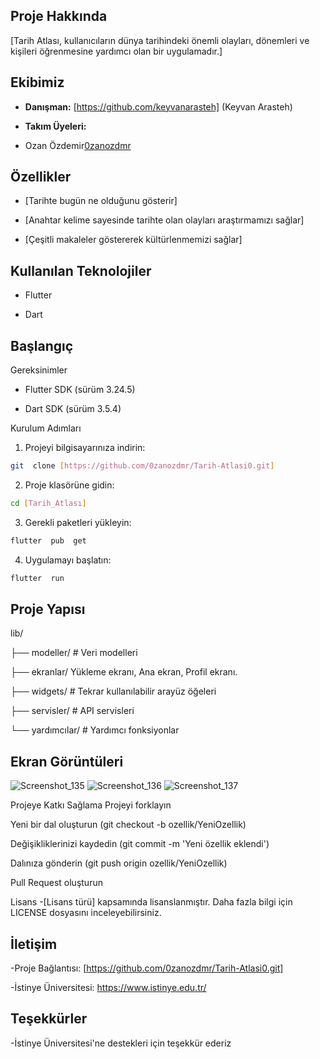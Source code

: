  ## Proje Hakkında
[Tarih Atlası, kullanıcıların dünya tarihindeki önemli olayları, dönemleri ve kişileri öğrenmesine yardımcı olan bir uygulamadır.]

 ## Ekibimiz
- **Danışman:**
[https://github.com/keyvanarasteh] (Keyvan Arasteh)

- **Takım Üyeleri:**

- Ozan Özdemir[0zanozdmr](https://github.com/0zanozdmr)

 ## Özellikler
- [Tarihte bugün ne olduğunu gösterir]

- [Anahtar kelime sayesinde tarihte olan olayları araştırmamızı sağlar]

- [Çeşitli makaleler göstererek kültürlenmemizi sağlar]


 ## Kullanılan Teknolojiler
- Flutter

- Dart

 ## Başlangıç
Gereksinimler
- Flutter SDK (sürüm 3.24.5)

- Dart SDK (sürüm 3.5.4)

Kurulum Adımları
1. Projeyi bilgisayarınıza indirin:
```bash
git  clone [https://github.com/0zanozdmr/Tarih-Atlasi0.git]
```

2. Proje klasörüne gidin:
```bash
cd [Tarih_Atlası]
```

3. Gerekli paketleri yükleyin:
```bash
flutter  pub  get
```

4. Uygulamayı başlatın:
```bash
flutter  run
```

 ## Proje Yapısı

lib/

├── modeller/ # Veri modelleri

├── ekranlar/ Yükleme ekranı, Ana ekran, Profil ekranı.

├── widgets/ # Tekrar kullanılabilir arayüz öğeleri

├── servisler/ # API servisleri

└── yardımcılar/ # Yardımcı fonksiyonlar

 ## Ekran Görüntüleri
![Screenshot_135](https://github.com/user-attachments/assets/f1aabcb7-c426-47c8-ab6d-a60acc556975)
![Screenshot_136](https://github.com/user-attachments/assets/95bd2ffb-d344-47f1-84b3-79695f1c264e)
![Screenshot_137](https://github.com/user-attachments/assets/8c055c63-5c52-4d89-ae79-238b6f8b1177)

Projeye Katkı Sağlama
Projeyi forklayın

Yeni bir dal oluşturun (git checkout -b ozellik/YeniOzellik)

Değişikliklerinizi kaydedin (git commit -m 'Yeni özellik eklendi')

Dalınıza gönderin (git push origin ozellik/YeniOzellik)

Pull Request oluşturun

Lisans
-[Lisans türü] kapsamında lisanslanmıştır. Daha fazla bilgi için LICENSE dosyasını inceleyebilirsiniz.

 ## İletişim
-Proje Bağlantısı: [https://github.com/0zanozdmr/Tarih-Atlasi0.git]

-İstinye Üniversitesi: https://www.istinye.edu.tr/

 ## Teşekkürler
-İstinye Üniversitesi'ne destekleri için teşekkür ederiz


